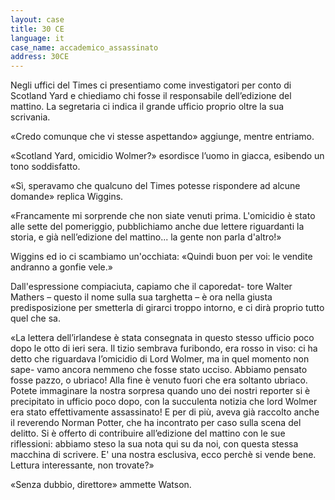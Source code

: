 ```yaml
---
layout: case
title: 30 CE
language: it
case_name: accademico_assassinato
address: 30CE
---
```

Negli uffici del Times ci presentiamo come investigatori per conto di Scotland Yard e chiediamo chi fosse il responsabile dell’edizione del mattino. La segretaria ci indica il grande ufficio proprio oltre la sua scrivania.

«Credo comunque che vi stesse aspettando» aggiunge, mentre entriamo.

«Scotland Yard, omicidio Wolmer?» esordisce l’uomo in giacca, esibendo un tono soddisfatto.

«Sì, speravamo che qualcuno del Times potesse rispondere ad alcune domande» replica Wiggins.

«Francamente mi sorprende che non siate venuti prima. L'omicidio è stato alle sette del pomeriggio, pubblichiamo anche due lettere riguardanti la storia, e già nell’edizione del mattino... la gente non parla d'altro!»

Wiggins ed io ci scambiamo un'occhiata: «Quindi buon per voi: le vendite andranno a gonfie vele.»

Dall'espressione compiaciuta, capiamo che il caporedat- tore Walter Mathers – questo il nome sulla sua targhetta – è ora nella giusta predisposizione per smetterla di girarci troppo intorno, e ci dirà proprio tutto quel che sa.

«La lettera dell’irlandese è stata consegnata in questo stesso ufficio poco dopo le otto di ieri sera. Il tizio sembrava furibondo, era rosso in viso: ci ha detto che riguardava l’omicidio di Lord Wolmer, ma in quel momento non sape- vamo ancora nemmeno che fosse stato ucciso. Abbiamo pensato fosse pazzo, o ubriaco! Alla fine è venuto fuori che era soltanto ubriaco. Potete immaginare la nostra sorpresa quando uno dei nostri reporter si è precipitato in ufficio poco dopo, con la succulenta notizia che lord Wolmer era stato effettivamente assassinato! E per di più, aveva già raccolto anche il reverendo Norman Potter, che ha incontrato per caso sulla scena del delitto. Si è offerto di contribuire all’edizione del mattino con le sue riflessioni: abbiamo steso la sua nota qui su da noi, con questa stessa macchina di scrivere. E' una nostra esclusiva, ecco perchè si vende bene. Lettura interessante, non trovate?»

«Senza dubbio, direttore» ammette Watson.